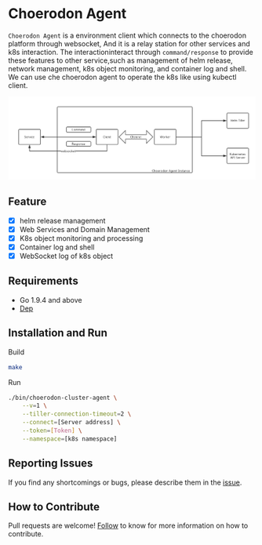 # Choerodon Agent

`Choerodon Agent` is a environment client which connects to the choerodon platform through websocket, And it is a relay station for other services and k8s interaction. The interactioninteract through `command/response` to provide these features to other service,such as management of helm release, network management, k8s object monitoring, and container log and shell. We can use che choerodon agent to operate the k8s like using kubectl client.

![](image/design.png)

## Feature

- [x] helm release management
- [x] Web Services and Domain Management
- [x] K8s object monitoring and processing
- [x] Container log and shell
- [x] WebSocket log of k8s object

## Requirements

- Go 1.9.4 and above
- [Dep](https://github.com/golang/dep)

## Installation and Run

Build

```bash
make
```

Run

```bash
./bin/choerodon-cluster-agent \
    --v=1 \
    --tiller-connection-timeout=2 \
    --connect=[Server address] \
    --token=[Token] \
    --namespace=[k8s namespace]
```

## Reporting Issues
If you find any shortcomings or bugs, please describe them in the [issue](https://github.com/choerodon/choerodon/issues/new?template=issue_template.md).

## How to Contribute
Pull requests are welcome! [Follow](https://github.com/choerodon/choerodon/blob/master/CONTRIBUTING.md) to know for more information on how to contribute.
